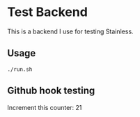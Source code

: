 # Test Backend

This is a backend I use for testing Stainless.

## Usage

```
./run.sh
```

## Github hook testing

Increment this counter: 21
